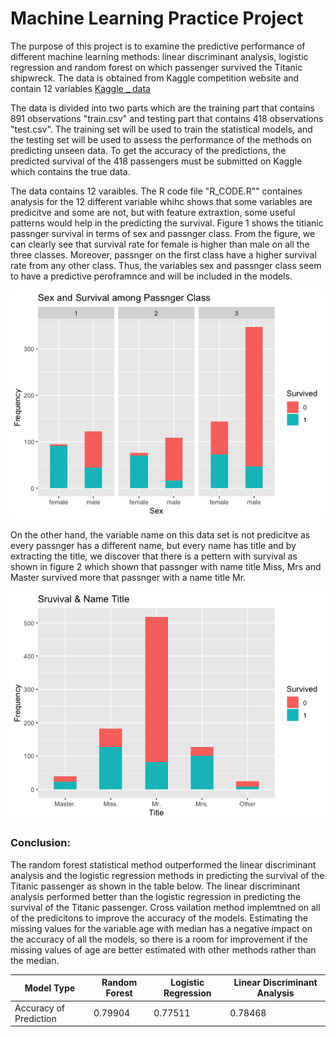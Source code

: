 # Machine Learning Practice Project

The purpose of this project is to examine the predictive performance of different machine learning methods: linear discriminant analysis, logistic regression and random forest on which passenger survived the Titanic shipwreck. The data is obtained from Kaggle competition website and contain 12 variables [Kaggle _ data](https://www.kaggle.com/c/titanic/data)

The data is divided into two parts which are the training part that contains 891 observations "train.csv" and testing part that contains 418 observations "test.csv". The training set will be used to train the statistical models, and the testing set will be used to assess the performance of the methods on predicting unseen data. To get the accuracy of the predictions, the predicted survival of the 418 passengers must be submitted on Kaggle which contains the true data.

The data contains 12 varaibles. The R code file "R_CODE.R"" containes analysis  for the 12 different variable whihc shows that some variables are predicitve and some are not, but with feature extraxtion, some useful patterns would help in the predicting the survival. Figure 1 shows the titianic passnger survival in terms of sex and passnger class. From the figure, we can clearly see that survival rate for female is higher than male on all the three classes. Moreover, passnger on the first class have a higher survival rate from any other class. Thus, the variables sex and passnger class seem to have a predictive peroframnce and will be included in the models. 

![Figure 1: Passnger and Survival among Passenger Class](Rplot01.png)


On the other hand, the variable name on this data set is not predicitve as every passnger has a different name, but every name has title and by extracting the title, we discover that there is a pettern with survival as shown in figure 2 which shown that passnger with name title Miss, Mrs and Master survived more that passnger with a name title Mr. 


![Figure 2: Passnger Survival & Name Title](Rplot02.png)


### Conclusion:
The random forest statistical method outperformed the linear discriminant analysis and the logistic regression methods in predicting the survival of the Titanic passenger as shown in the table below. The linear discriminant analysis performed better than the logistic regression in predicting the survival of the Titanic passenger. Cross vailation method implemtned on all of the predicitons to improve the accuracy of the models. Estimating the missing values for the variable age with median has a negative impact on the accuracy of all the models, so there is a room for improvement if the missing values of age are better estimated with other methods rather than the median.


| Model Type | Random Forest |  Logistic Regression | Linear Discriminant Analysis |
|-|-|-|-|
|Accuracy of Prediction|0.79904| 0.77511 |0.78468| 



